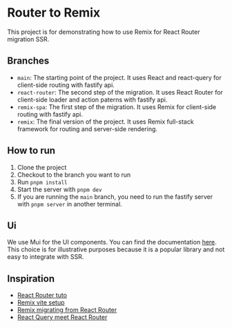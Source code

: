 # Router to Remix

This project is for demonstrating how to use Remix for React Router migration SSR.

## Branches

- `main`: The starting point of the project. It uses React  and react-query for client-side routing with fastify api.
- `react-router`: The second step of the migration. It uses React Router for client-side loader and action paterns with fastify api.
- `remix-spa`: The first step of the migration. It uses Remix for client-side routing with fastify api.
- `remix`: The final version of the project. It uses Remix full-stack framework for routing and server-side rendering.

## How to run

1. Clone the project
2. Checkout to the branch you want to run
3. Run `pnpm install`
4. Start the server with `pnpm dev`
5. If you are running the `main` branch, you need to run the fastify server with `pnpm server` in another terminal.

## Ui

We use Mui for the UI components. You can find the documentation [here](https://mui.com/). This choice is for illustrative purposes because it is a popular library and not easy to integrate with SSR.

## Inspiration

- [React Router tuto](https://reactrouter.com/en/main/start/tutorial)
- [Remix vite setup](https://remix.run/docs/en/main/future/vite)
- [Remix migrating from React Router](https://remix.run/docs/en/main/guides/migrating-react-router-app)
- [React Query meet React Router](https://tkdodo.eu/blog/react-query-meets-react-router)
